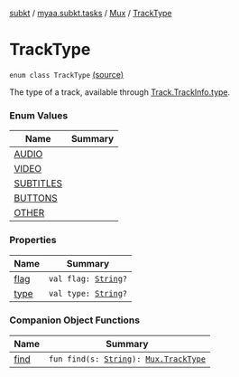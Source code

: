 [subkt](../../../index.md) / [myaa.subkt.tasks](../../index.md) / [Mux](../index.md) / [TrackType](./index.md)

# TrackType

`enum class TrackType` [(source)](https://github.com/Myaamori/SubKt/blob/0.1.13/src/main/kotlin/myaa/subkt/tasks/muxtask.kt#L106)

The type of a track, available through [Track.TrackInfo.type](../-track/-track-info/type.md).

### Enum Values

| Name | Summary |
|---|---|
| [AUDIO](-a-u-d-i-o.md) |  |
| [VIDEO](-v-i-d-e-o.md) |  |
| [SUBTITLES](-s-u-b-t-i-t-l-e-s.md) |  |
| [BUTTONS](-b-u-t-t-o-n-s.md) |  |
| [OTHER](-o-t-h-e-r.md) |  |

### Properties

| Name | Summary |
|---|---|
| [flag](flag.md) | `val flag: `[`String`](https://kotlinlang.org/api/latest/jvm/stdlib/kotlin/-string/index.html)`?` |
| [type](type.md) | `val type: `[`String`](https://kotlinlang.org/api/latest/jvm/stdlib/kotlin/-string/index.html)`?` |

### Companion Object Functions

| Name | Summary |
|---|---|
| [find](find.md) | `fun find(s: `[`String`](https://kotlinlang.org/api/latest/jvm/stdlib/kotlin/-string/index.html)`): `[`Mux.TrackType`](./index.md) |
